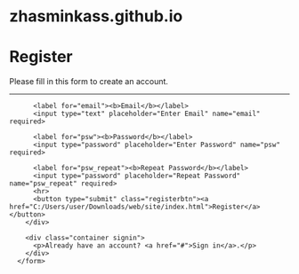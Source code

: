 # zhasminkass.github.io

<!DOCTYPE html>
<html lang="en">
<head>
    <meta name="viewport" content="width=device-width, initial-scale=1.0">
    <link rel="preconnect" href="https://fonts.googleapis.com">
    <link rel="preconnect" href="https://fonts.gstatic.com" crossorigin>
    <link href="https://fonts.googleapis.com/css2?family=Unbounded:wght@200;500&display=swap" rel="stylesheet">
    <link rel="stylesheet" href="C:/Users/user/Downloads/web/reg/css/style.css">
    <title>Registration</title>
    <script src="reg/main.js"></script>
    <script src="https://code.jquery.com/jquery-3.3.1.min.js" integrity="sha256-FgpCb/KJQlLNfOu91ta32o/NMZxltwRo8QtmkMRdAu8=" crossorigin="anonymous"></script>
</head>
<body>
    <form action="contact.php" method="get">
        <div class="container">
          <h1>Register</h1>
          <p>Please fill in this form to create an account.</p>
          <hr>
      
          <label for="email"><b>Email</b></label>
          <input type="text" placeholder="Enter Email" name="email" required>
      
          <label for="psw"><b>Password</b></label>
          <input type="password" placeholder="Enter Password" name="psw" required>
      
          <label for="psw_repeat"><b>Repeat Password</b></label>
          <input type="password" placeholder="Repeat Password" name="psw_repeat" required>
          <hr>
          <button type="submit" class="registerbtn"><a href="C:/Users/user/Downloads/web/site/index.html">Register</a></button>
        </div>
      
        <div class="container signin">
          <p>Already have an account? <a href="#">Sign in</a>.</p>
        </div>
      </form>


</body>
</html>
